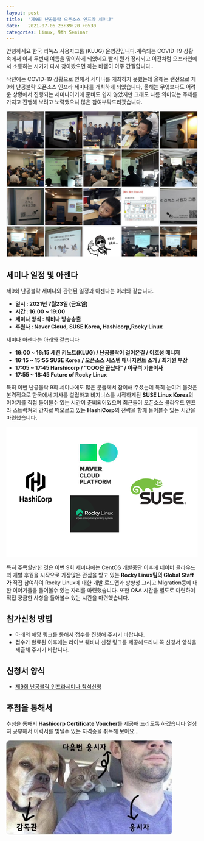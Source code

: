 ```yaml
---
layout: post
title:  "제9회 난공불락 오픈소스 인프라 세미나"
date:   2021-07-06 23:39:20 +0530
categories: Linux, 9th Seminar
---
```

안녕하세요 한국 리눅스 사용자그룹 (KLUG) 운영진입니다.계속되는 COVID-19 상황속에서 이제 두번째 여름을 맞이하게 되었네요 빨리 뭔가 정리되고 이전처럼 오프라인에서 소통하는 시기가 다시 찾아봤으면 하는 바램이 아주 간절합니다.. 

작년에는 COVID-19 상황으로 인해서 세미나를 개최하지 못했는데 올해는 랜선으로 제9회 난공불락 오픈소스 인프라 세미나를 개최하게 되었습니다, 올해는 무엇보다도 어려운 상황에서 진행되는 세미나이기에 준비도 쉽지 않았지만 그래도 나름 의미있는 주제를 가지고 진행해 보려고 노력했으니 많은 참여부탁드리겠습니다. 

![screenshot](/img/linuxseminar/history2.png)

## 세미나 일정 및 아젠다

제9회 난공불락 세미나와 관련된 일정과 아젠다는 아래와 같습니다. 

- **일시 : 2021년 7월23일 (금요일)**
- **시간 : 16:00 ~ 19:00**
- **세미나 방식 : 웨비나 방송송출** 
- **후원사 : Naver Cloud, SUSE Korea, Hashicorp,Rocky Linux**

세미나 아젠다는 아래와 같습니다 
- **16:00 ~ 16:15 세션 키노트(KLUG) / 난공불락이 걸어온길 / 이호성 매니저**
- **16:15 ~ 15:55 SUSE Korea / 오픈소스 시스템 매니지먼트 소개 / 최기원 부장** 
- **17:05 ~ 17:45 Harshicorp / "OOO은 끝났다" / 이규석 기술이사**
- **17:55 ~ 18:45 Future of Rocky Linux**

특히 이번 난공불락 9회 세미나에도 많은 분들께서 참여해 주셨는데 특히 눈여겨 볼것은 본격적으로 한국에서 지사를 설립하고 비지니스를 시작하게된 **SUSE Linux Korea**의 이야기를 직접 들어볼수 있는 시간이 준비되어있으며 최근들어 오픈소스 클라우드 인프라 스트럭쳐의 강자로 떠오르고 있는 **HashiCorp**의 전략을 함께 들어볼수 있는 시간을 마련했습니다. 

![screenshot](/img/linuxseminar/support.PNG)

특히 주목할만한 것은 이번 9회 세미나에는 CentOS 개발중단 이후에 네이버 클라우드의 개발 후원을 시작으로 가장많은 관심을 받고 있는 **Rocky Linux팀의 Global Staff가** 직접 참여하여 Rocky Linux에 대한 개발 로드맵과 방향성 그리고 Migration등에 대한 이야기들을 들어볼수 있는 자리를 마련했습니다. 또한 Q&A 시간을 별도로 마련하여 직접 궁금한 사항을 들어볼수 있는 시간을 마련했습니다.

## 참가신청 방법 

- 아래의 해당 링크를 통해서 접수를 진행해 주시기 바랍니다.
- 접수가 완료된 이후에는 라이브 웨비나 신청 링크를 제공해드리니 꼭 신청서 양식을 제출해 주시기 바랍니다.

## 신청서 양식 

- [제9회 난공불락 인프라세미나 참석신청][gotowebinar]

## 추첨을 통해서 
추첨을 통해서 **Hashicorp Certificate Voucher**를 제공해 드리도록 하겠습니다 열심히 공부해서 이력서를 빛낼수 있는 자격증을 취득해 보아요...

![screenshot](/img/linuxseminar/hashvaucher.jpeg)


[gotowebinar]: https://attendee.gotowebinar.com/register/5773642626216937996

